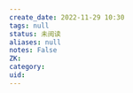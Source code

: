 ```yaml
---
create_date: 2022-11-29 10:30
tags: null
status: 未阅读 
aliases: null
notes: False
ZK: 
category: 
uid: 
---
```



